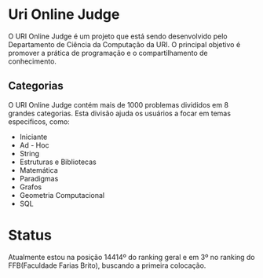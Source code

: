 # Uri Online Judge

O URI Online Judge é um projeto que está sendo desenvolvido pelo Departamento de Ciência da Computação da URI. O principal objetivo é promover a prática de programação e o compartilhamento de conhecimento. 

## Categorias
O URI Online Judge contém mais de 1000 problemas divididos em 8 grandes categorias. Esta divisão ajuda os usuários a focar em temas especificos, como:

- Iniciante
- Ad - Hoc
- String
- Estruturas e Bibliotecas
- Matemática
- Paradigmas
- Grafos
- Geometria Computacional
- SQL

# Status
Atualmente estou na posição 14414º do ranking geral e em 3º no ranking do FFB(Faculdade Farias Brito), buscando a primeira colocação.
